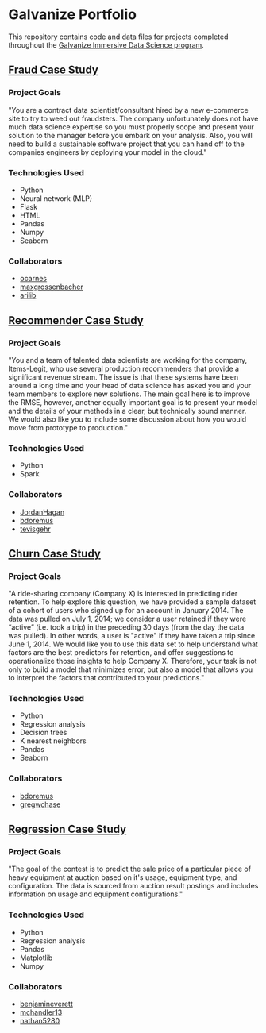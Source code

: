 # Galvanize Portfolio

This repository contains code and data files for projects completed throughout the [Galvanize Immersive Data Science program](https://www.galvanize.com/denver-platte/data-science#outcomes).

## [Fraud Case Study](fraud-case-study/)

### Project Goals

"You are a contract data scientist/consultant hired by a new e-commerce site to try to weed out fraudsters. The company unfortunately does not have much data science expertise so you must properly scope and present your solution to the manager before you embark on your analysis. Also, you will need to build a sustainable software project that you can hand off to the companies engineers by deploying your model in the cloud."

### Technologies Used

* Python
* Neural network (MLP)
* Flask
* HTML
* Pandas
* Numpy
* Seaborn

### Collaborators

* [ocarnes](https://github.com/ocarnes)
* [maxgrossenbacher](https://github.com/maxgrossenbacher)
* [arilib](https://github.com/arilib)

## [Recommender Case Study](recommendation-case-study/)

### Project Goals

"You and a team of talented data scientists are working for the
company, Items-Legit, who use several production recommenders
that provide a significant revenue stream.  The issue is that these
systems have been around a long time and your head of data science has
asked you and your team members to explore new solutions. The main goal here is to improve the RMSE, however, another equally
important goal is to present your model and the details of your
methods in a clear, but technically sound manner. We would also like you to include some discussion about how you would move from prototype to production."

### Technologies Used

* Python
* Spark

### Collaborators

* [JordanHagan](https://github.com/JordanHagan)
* [bdoremus](https://github.com/bdoremus)
* [tevisgehr](https://github.com/tevisgehr)

## [Churn Case Study](churn-case-study/)

### Project Goals

"A ride-sharing company (Company X) is interested in predicting rider retention. To help explore this question, we have provided a sample dataset of a cohort of users who signed up for an account in January 2014. The data was pulled on July 1, 2014; we consider a user retained if they were “active” (i.e. took a trip) in the preceding 30 days (from the day the data was pulled). In other words, a user is "active" if they have taken a trip since June 1, 2014. We would like you to use this data set to help understand what factors are the best predictors for retention, and offer suggestions to operationalize those insights to help Company X. Therefore, your task is not only to build a model that minimizes error, but also a model that allows you to interpret the factors that contributed to your predictions."

### Technologies Used

* Python
* Regression analysis
* Decision trees
* K nearest neighbors
* Pandas
* Seaborn

### Collaborators

* [bdoremus](https://github.com/bdoremus)
* [gregwchase](https://github.com/gregwchase)

## [Regression Case Study](regression-case-study/)

### Project Goals

"The goal of the contest is to predict the sale price of a particular piece of
heavy equipment at auction based on it's usage, equipment type, and
configuration.  The data is sourced from auction result postings and includes
information on usage and equipment configurations."

### Technologies Used

* Python
* Regression analysis
* Pandas
* Matplotlib
* Numpy

### Collaborators

* [benjamineverett](https://github.com/benjamineverett)
* [mchandler13](https://github.com/mchandler13)
* [nathan5280](https://github.com/nathan5280)
